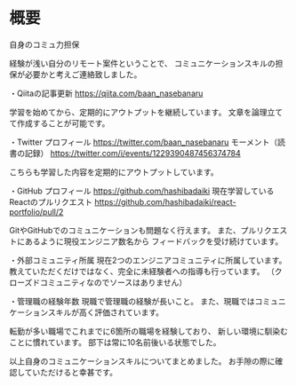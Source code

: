 # 概要
自身のコミュ力担保

経験が浅い自分のリモート案件ということで、
コミュニケーションスキルの担保が必要かと考えご連絡致しました。

・Qiitaの記事更新
https://qiita.com/baan_nasebanaru

学習を始めてから、定期的にアウトプットを継続しています。
文章を論理立てて作成することが可能です。

・Twitter
プロフィール
https://twitter.com/baan_nasebanaru
モーメント（読書の記録）
https://twitter.com/i/events/1229390487456374784

こちらも学習した内容を定期的にアウトプットしています。

・GitHub
プロフィール
https://github.com/hashibadaiki
現在学習しているReactのプルリクエスト
https://github.com/hashibadaiki/react-portfolio/pull/2

GitやGitHubでのコミュニケーションも問題なく行えます。
また、プルリクエストにあるように現役エンジニア数名から
フィードバックを受け続けています。

・外部コミュニティ所属
現在2つのエンジニアコミュニティに所属しています。
教えていただくだけではなく、完全に未経験者への指導も行っています。
（クローズドコミュニティなのでソースはありません）

・管理職の経験年数
現職で管理職の経験が長いこと。
また、現職ではコミュニケーションスキルが高く評価されています。

転勤が多い職場でこれまでに6箇所の職場を経験しており、
新しい環境に馴染むことに慣れています。
部下は常に10名前後いる状態でした。


以上自身のコミュニケーションスキルについてまとめました。
お手隙の際に確認していただけると幸甚です。

